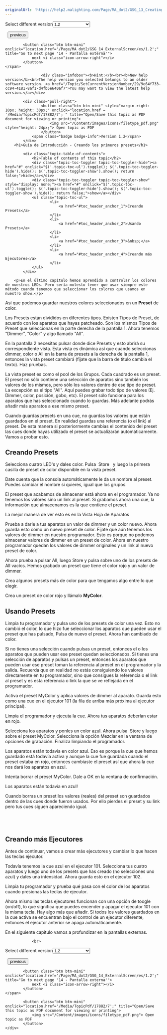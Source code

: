 ```yaml
---
originalUrl: 'https://help2.malighting.com/Page/MA_dot2/GSG_13_CreatingPresets/es/1.2'
---
```


<div class="topic-navigation">

<div class="pull-right">
	<span class="pull-left">


<div class="pull-left">
<form action="/Topic/SetCurrentVersionNumber" class="form-inline" id="frmTagSelector" method="post">	<span class="form-mini">
		<div class="input-prepend"><span class="add-on">Select different version</span><select autocomplete="off" id="versionNumberId" name="versionNumberId" onchange="$(this).closest('#frmTagSelector').submit();" style="width: 120px;"><option value="">- latest -</option>
<option value="3">1.1</option>
<option selected="selected" value="7">1.2</option>
<option value="12">1.3</option>
<option value="16">1.5</option>
<option value="29">1.9</option>
</select></div>
		<input data-val="true" data-val-number="The field Int32 must be a number." data-val-required="The Int32 field is required." id="ProductId" name="ProductId" type="hidden" value="7">
		<input id="CurrentGuid" name="CurrentGuid" type="hidden" value="9e64f733-cc94-4181-8af1-d4fb5e640af7">
	</span>
</form></div>&nbsp;	</span>
	<span class="pull-right" style="white-space: nowrap;">
			<button class="btn btn-mini" onclick="location.href='/Page/MA_dot2/GSG_12_WorkingWithColors/es/1.2'; " title="Go to previous page '12 - Trabajando con colores'">
				<i class="icon-arrow-left"></i> previous
			</button>

			<button class="btn btn-mini" onclick="location.href='/Page/MA_dot2/GSG_14_ExternalScreen/es/1.2';" title="Go to next page '14 - Pantalla externa'">
				next <i class="icon-arrow-right"></i> 
			</button>
	</span>
</div>
<div class="clear-fix" style="margin-bottom: 10px"></div>
</div>

					<div class="infobox"><b>Hint:</b><br><b>New help version</b><br>The help version you selected belongs to an older software version. <a href="/Topic/SetCurrentVersionNumber/29/9e64f733-cc94-4181-8af1-d4fb5e640af7">You may want to view the latest help version.</a></div>

			<div class="pull-right">
					<button class="btn btn-mini" style="margin-right: 10px; height: 30px;" onclick="location.href = '/Media/TopicPdf/17882/7'; " title="Open/Save this topic as PDF document for viewing or printing">
						<img src="/Content/images/icons/filetype_pdf.png" style="height: 24px;"> Open topic as PDF
					</button>
				<span class="badge badge-info">Version 1.2</span>
			</div>
		<h1>Guía de Introducción - Creando los primeros presets</h1>

			<div class="topic-table-of-contents">
				<h2>Table of contents of this topic</h2>
				<div class="topic-toc-toggler topic-toc-toggler-hide"><a href="#" onclick="$('.topic-toc-ul').toggle(); $('.topic-toc-toggler-hide').hide(); $('.topic-toc-toggler-show').show(); return false;">hide</a></div>
				<div class="topic-toc-toggler topic-toc-toggler-show" style="display: none;"><a href="#" onclick="$('.topic-toc-ul').toggle(); $('.topic-toc-toggler-hide').show(); $('.topic-toc-toggler-show').hide(); return false;">show</a></div>
				<ul class="topic-toc-ul">
						<li>
							<a href="#toc_header_anchor_1">Creando Presets</a>
						</li>
						<li>
							<a href="#toc_header_anchor_2">Usando Presets</a>
						</li>
						<li>
							<a href="#toc_header_anchor_3">&nbsp;</a>
						</li>
						<li>
							<a href="#toc_header_anchor_4">Creando más Ejecutores</a>
						</li>
				</ul>
			</div>

		<p>En el último capítulo hemos aprendido a controlar los colores de nuestros LEDs. Pero sería molesto tener que usar siempre este método cuando tenemos que seleccionar los colores que usamos en nuestro show.</p>

<p>Así que podemos guardar nuestros colores seleccionados en un&nbsp;<strong>Preset</strong> de color.</p>

<p>Los Presets están divididos en diferentes tipos. Existen Tipos de Preset, de acuerdo con los aparatos que hayas patcheado. Son los mismos Tipos de Preset que seleccionas en la parte derecha de la pantalla 1. Ahora tenemos “Dimmer”, “Color” y algo llamado "All".</p>

<p>En la pantalla 2 necesitas pulsar donde dice&nbsp;<span class="softkey">Presets</span>&nbsp;y esto abrirá su correspondiente&nbsp;vista. Esta vista es dinámica así que cuando seleccionas dimmer, color o All en la barra de&nbsp;presets a la derecha de la pantalla 1, entonces la vista preset cambiará (fíjate que la barra de título cambia el texto). Haz pruebas.</p>

<p>La vista preset es como el pool de los Grupos. Cada cuadrado es un preset. El preset no sólo contiene una selección de aparatos sino también los valores de los mismos, pero sólo los valores dentro de ese tipo de preset. La excepción es el tipo "All". Aquí puedes grabar todo tipo de valores (Ej. Dimmer, color, posición, gobo, etc). El preset sólo funciona para los aparatos que has seleccionado cuando lo guardas. Más adelante podrás añadir más aparatos a ese mismo preset.</p>

<p>Cuando guardas presets en una cue, no guardas los valores que están guardados en el preset. En realidad guardas una referencia (o el link) al preset. De esta manera si posteriormente cambias el contenido del preset las cues donde hayas utilizado el preset se actualizarán automáticamente. Vamos a probar esto.</p>

<a name="toc_header_anchor_1" id="toc_header_anchor_1" class="topic-toc-item"></a><h2>Creando Presets</h2>

<p>Selecciona cuatro LED's y dales color. Pulsa&nbsp; <span class="hardkey">Store</span> &nbsp;&nbsp;y luego la primera casilla de preset de color disponible en la vista preset.</p>

<p>Date cuenta que la consola automáticamente le da un nombre al preset. Puedes cambiar el nombre si quieres, igual que los grupos.</p>

<p>El preset que acabamos de almacenar está ahora en el programador. Ya no tenemos los valores sino un link al preset. Si grabamos ahora una cue, la información que almacenamos es la que contiene el preset.</p>

<p>La mejor manera de ver esto es en la Vista Hoja de Aparatos</p>

<p>Prueba a darle a tus aparatos un valor de dimmer y un color nuevo. Ahora guarda esto como un nuevo preset de color. Fíjate que aún tenemos los valores de dimmer en nuestro programador. Esto es porque no podemos almacenar valores de dimmer en un preset de color. Ahora en nuestro programador quedan los valores de dimmer originales y un link al nuevo preset de color.</p>

<p>Ahora prueba a pulsar&nbsp;<span class="softkey">All,</span>&nbsp;luego&nbsp;<span class="hardkey">Store</span>&nbsp;y pulsa sobre uno de los presets de All&nbsp;vacíos. Hemos grabado un preset&nbsp;que tiene el color rojo y un valor de dimmer.</p>

<p>Crea algunos&nbsp;presets más de color para que tengamos algo entre lo que elegir.&nbsp;</p>

<p>Crea un preset de color rojo y llámalo <strong>MyColor</strong>.</p>

<a name="toc_header_anchor_2" id="toc_header_anchor_2" class="topic-toc-item"></a><h2>Usando Presets</h2>

<p>Limpia tu programador y pulsa uno de los presets de color una vez. Esto no cambió el color, lo que hizo fue seleccionar los aparatos que pueden usar el preset que has pulsado, Pulsa de nuevo el preset. Ahora han cambiado de color.</p>

<p>Si no tienes una selección cuando pulsas un preset, entonces el o los aparatos que pueden usar ese preset quedan seleccionados. Si tienes una selección de aparatos y pulsas un preset, entonces los aparatos que pueden usar ese preset toman la referencia al preset en el programador y la salida. Recuerda que en realidad no estás consiguiendo los valores directamente en tu programador, sino que consigues la referencia o el link al preset y es esta referencia o link la que se ve reflejada en el programador.</p>

<p>Activa el preset MyColor&nbsp;y aplica valores de dimmer al aparato. Guarda esto como una cue en el ejecutor 101 (la fila de arriba más próxima al ejecutor principal).</p>

<p>Limpia el programador y ejecuta la cue. Ahora tus aparatos deberían estar en rojo.</p>

<p>Selecciona los aparatos y ponles&nbsp;un color azul. Ahora pulsa&nbsp; <span class="hardkey">Store</span>&nbsp;y luego sobre el preset&nbsp;<span class="softkey">MyColor.</span>&nbsp;Selecciona la opción&nbsp;<span class="softkey">Mezclar</span>&nbsp;en la ventana de opciones de grabación. Finaliza limpiando el programador.</p>

<p>Los aparatos están todavía en color azul. Eso es porque la cue que hemos guardado está todavía activa y aunque la cue fue guardada cuando el preset estaba en rojo, entonces cambiaste el preset&nbsp;así que ahora la cue nos dará los aparatos en azul.&nbsp;</p>

<p>Intenta borrar el preset MyColor. Dale a OK en la ventana de confirmación.</p>

<p>Los aparatos están todavía en azul!</p>

<p>Cuando borras un preset los valores (reales) del preset son guardados dentro de las cues donde fueron usados. Por ello pierdes el preset y su link pero tus cues&nbsp;siguen apareciendo igual.</p>

<a name="toc_header_anchor_3" id="toc_header_anchor_3" class="topic-toc-item"></a><h2>&nbsp;</h2>

<a name="toc_header_anchor_4" id="toc_header_anchor_4" class="topic-toc-item"></a><h2>Creando más Ejecutores</h2>

<p>Antes de continuar, vamos a crear más ejecutores y cambiar lo que hacen las teclas ejecutor.</p>

<p>Todavía tenemos la cue azul en el ejecutor 101. Selecciona tus cuatro aparatos y luego uno de los presets que has creado (no selecciones uno azul) y dales una intensidad. Ahora guarda esto en el ejecutor 102.</p>

<p>Limpia tu programador y prueba qué pasa con el color de los aparatos cuando presionas las teclas de ejecutor.</p>

<p>Ahora mismo las teclas ejecutores funcionan con una opción de toogle (on/off), lo que significa que puedes encender y apagar el ejecutor&nbsp;101 con la misma tecla. Hay algo más que añadir. Si todos los valores guardados en la cue activa se encuentran bajo el control de un ejecutor diferente, entonces el ejecutor anterior se apaga automáticamente.&nbsp;</p>

<p>En el siguiente capítulo vamos a profundizar en la pantallas externas.</p>


				<br>
<div class="topic-navigation">

<div class="pull-right">
	<span class="pull-left">


<div class="pull-left">
<form action="/Topic/SetCurrentVersionNumber" class="form-inline" id="frmTagSelector" method="post">	<span class="form-mini">
		<div class="input-prepend"><span class="add-on">Select different version</span><select autocomplete="off" id="versionNumberId" name="versionNumberId" onchange="$(this).closest('#frmTagSelector').submit();" style="width: 120px;"><option value="">- latest -</option>
<option value="3">1.1</option>
<option selected="selected" value="7">1.2</option>
<option value="12">1.3</option>
<option value="16">1.5</option>
<option value="29">1.9</option>
</select></div>
		<input data-val="true" data-val-number="The field Int32 must be a number." data-val-required="The Int32 field is required." id="ProductId" name="ProductId" type="hidden" value="7">
		<input id="CurrentGuid" name="CurrentGuid" type="hidden" value="9e64f733-cc94-4181-8af1-d4fb5e640af7">
	</span>
</form></div>&nbsp;	</span>
	<span class="pull-right" style="white-space: nowrap;">
			<button class="btn btn-mini" onclick="location.href='/Page/MA_dot2/GSG_12_WorkingWithColors/es/1.2'; " title="Go to previous page '12 - Trabajando con colores'">
				<i class="icon-arrow-left"></i> previous
			</button>

			<button class="btn btn-mini" onclick="location.href='/Page/MA_dot2/GSG_14_ExternalScreen/es/1.2';" title="Go to next page '14 - Pantalla externa'">
				next <i class="icon-arrow-right"></i> 
			</button>
	</span>
</div>
	<div class="clear-fix"></div>
	<div class="pull-right">
	
			<button class="btn btn-mini" onclick="location.href='/Media/TopicPdf/17882/7';" title="Open/Save this topic as PDF document for viewing or printing">
				<img src="/Content/images/icons/filetype_pdf.png"> Open topic as PDF
			</button>
	</div>
<div class="clear-fix" style="margin-bottom: 10px"></div>
</div>

	

